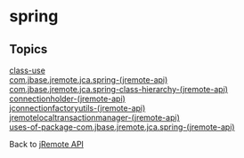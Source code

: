 # spring

<PageHeader />

## Topics

[class-use](./class-use)  
[com.jbase.jremote.jca.spring-(jremote-api)](./com.jbase.jremote.jca.spring-(jremote-api))  
[com.jbase.jremote.jca.spring-class-hierarchy-(jremote-api)](./com.jbase.jremote.jca.spring-class-hierarchy-(jremote-api))  
[connectionholder-(jremote-api)](./connectionholder-(jremote-api))  
[jconnectionfactoryutils-(jremote-api)](./jconnectionfactoryutils-(jremote-api))  
[jremotelocaltransactionmanager-(jremote-api)](./jremotelocaltransactionmanager-(jremote-api))  
[uses-of-package-com.jbase.jremote.jca.spring-(jremote-api)](./uses-of-package-com.jbase.jremote.jca.spring-(jremote-api))  

Back to [jRemote API](./../../README.md)
  
<PageFooter />
